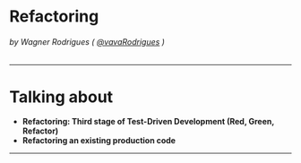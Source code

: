 Refactoring
===


######  by Wagner Rodrigues ( [@vavaRodrigues](https://github.com/vavaRodrigues) )

---

# Talking about

- **Refactoring: Third stage of Test-Driven Development (Red, Green, Refactor)**
- **Refactoring an existing production code**

---